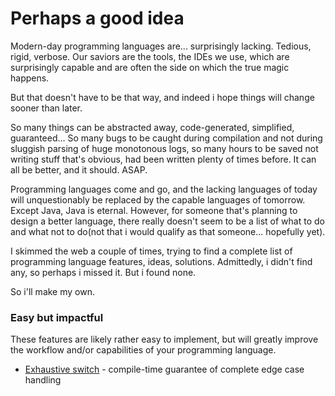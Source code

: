 # Perhaps a good idea

Modern-day programming languages are... surprisingly lacking. Tedious,
rigid, verbose. Our saviors are the tools, the IDEs we use, which are
surprisingly capable and are often the side on which the true magic
happens.

But that doesn't have to be that way, and indeed i hope things will
change sooner than later. 

So many things can be abstracted away, code-generated, simplified,
guaranteed... So many bugs to be caught during compilation and not 
during sluggish parsing of huge monotonous logs, so many hours
to be saved not writing stuff that's obvious, had been written plenty 
of times before. It can all be better, and it should. ASAP.

Programming languages come and go, and the lacking languages of today
will unquestionably be replaced by the capable languages of tomorrow.
Except Java, Java is eternal. However, for someone that's planning
to design a better language, there really doesn't seem to be a list
of what to do and what not to do(not that i would qualify as
that someone... hopefully yet).

I skimmed the web a couple of times, trying to find a complete
list of programming language features, ideas, solutions. Admittedly,
i didn't find any, so perhaps i missed it. But i found none.

So i'll make my own.

### Easy but impactful

These features are likely rather easy to implement, but will greatly improve
the workflow and/or capabilities of your programming language.

- [Exhaustive switch](/TypeChecking/ExhaustiveSwitch/exhaustive-switch.md) - 
compile-time guarantee of complete edge case handling